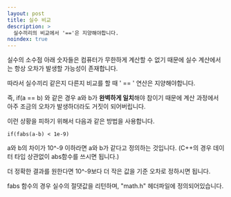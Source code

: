 ```yaml
---
layout: post
title: 실수 비교 
description: >
  실수끼리의 비교에서 '=='은 지양해야합니다. 
noindex: true
---
```


실수의 소수점 아래 숫자들은 컴퓨터가 무한하게 계산할 수 없기 때문에 실수 계산에서는 항상 오차가 발생할 가능성이 존재합니다.  

따라서 실수끼리 같은지 다른지 비교를 할 때 ' == ' 연산은 지양해야합니다.  

즉, if(a == b) 와 같은 경우 a와 b가 **완벽하게 일치**해야 참이기 때문에 계산 과정에서 아주 조금의 오차가 발생하더라도 거짓이 되어버립니다.  

 이런 상황을 피하기 위해서 다음과 같은 방법을 사용합니다.  

```if(fabs(a-b) < 1e-9)```

a와 b의 차이가 10^-9 이하라면 a와 b가 같다고 정의하는 것입니다. (C++의 경우 데이터 타입 상관없이 abs함수를 쓰시면 됩니다.)  

더 정확한 결과를 원한다면 10^-9보다 더 작은 값을 기준 오차로 정하시면 됩니다.  

fabs 함수의 경우 실수의 절댓값을 리턴하며, "math.h" 헤더파일에 정의되어있습니다. 